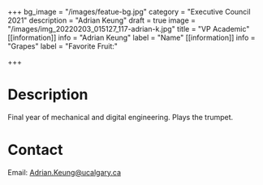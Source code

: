 +++
bg_image = "/images/featue-bg.jpg"
category = "Executive Council 2021"
description = "Adrian Keung"
draft = true
image = "/images/img_20220203_015127_117-adrian-k.jpg"
title = "VP Academic"
[[information]]
info = "Adrian Keung"
label = "Name"
[[information]]
info = "Grapes"
label = "Favorite Fruit:"

+++
# Description

Final year of mechanical and digital engineering. Plays the trumpet.

# Contact

Email: Adrian.Keung@ucalgary.ca